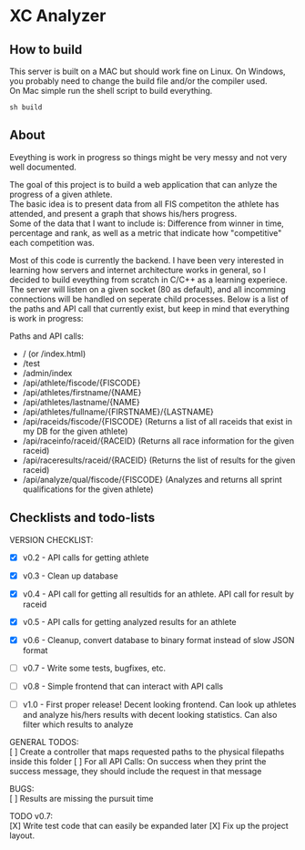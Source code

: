 
# XC Analyzer  
  
## How to build
This server is built on a MAC but should work fine on Linux. On Windows, you probably need to change the build file and/or the compiler used.  
On Mac simple run the shell script to build everything.  
  
```  
sh build
```  
  

## About
Eveything is work in progress so things might be very messy and not very well documented.  
  
The goal of this project is to build a web application that can anlyze the progress of a given athlete.  
The basic idea is to present data from all FIS competiton the athlete has attended, and present a graph that shows his/hers progress.  
Some of the data that I want to include is: Difference from winner in time, percentage and rank, as well as a metric that indicate how "competitive" each competition was.  
  
Most of this code is currently the backend. I have been very interested in learning how servers and internet architecture works in general, so I decided to build eveything from scratch in C/C++ as a learning experiece. The server will listen on a given socket (80 as default), and all incomming connections will be handled on seperate child processes. Below is a list of the paths and API call that currently exist, but keep in mind that everything is work in progress:  
  
Paths and API calls:  
 * / (or /index.html)  
 * /test  
 * /admin/index  
 * /api/athlete/fiscode/{FISCODE} 
 * /api/athletes/firstname/{NAME} 
 * /api/athletes/lastname/{NAME} 
 * /api/athletes/fullname/{FIRSTNAME}/{LASTNAME} 
 * /api/raceids/fiscode/{FISCODE}       (Returns a list of all raceids that exist in my DB for the given athlete)  
 * /api/raceinfo/raceid/{RACEID}        (Returns all race information for the given raceid)  
 * /api/raceresults/raceid/{RACEID}     (Returns the list of results for the given raceid)  
 * /api/analyze/qual/fiscode/{FISCODE}  (Analyzes and returns all sprint qualifications for the given athlete)  
 



## Checklists and todo-lists

VERSION CHECKLIST:  
 * [X] v0.2 - API calls for getting athlete
 * [X] v0.3 - Clean up database
 * [X] v0.4 - API call for getting all resultids for an athlete. API call for result by raceid
 * [X] v0.5 - API calls for getting analyzed results for an athlete
 * [X] v0.6 - Cleanup, convert database to binary format instead of slow JSON format 
 * [ ] v0.7 - Write some tests, bugfixes, etc.
 * [ ] v0.8 - Simple frontend that can interact with API calls

 * [ ] v1.0 - First proper release! Decent looking frontend. Can look up athletes and analyze his/hers results with decent looking statistics. Can also filter which results to analyze 
  
  
GENERAL TODOS:  
[ ] Create a controller that maps requested paths to the physical filepaths inside this folder 
[ ] For all API Calls: On success when they print the success message, they should include the request in that message


BUGS:  
[ ] Results are missing the pursuit time  



TODO v0.7:  
[X] Write test code that can easily be expanded later 
[X] Fix up the project layout. 
    
  

